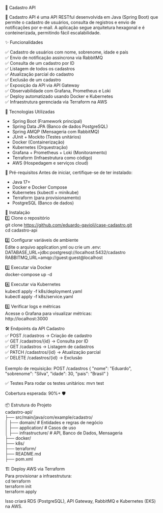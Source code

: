📌 Cadastro API

🚀 Cadastro API é uma API RESTful desenvolvida em Java (Spring Boot) que permite o cadastro de usuários, consulta de registros e envio de notificações por e-mail. A aplicação segue arquitetura hexagonal e é conteinerizada, permitindo fácil escalabilidade.

✨ Funcionalidades

✅ Cadastro de usuários com nome, sobrenome, idade e país<br>
✅ Envio de notificação assíncrona via RabbitMQ<br>
✅ Consulta de um cadastro por ID<br>
✅ Listagem de todos os cadastros<br>
✅ Atualização parcial do cadastro<br>
✅ Exclusão de um cadastro<br>
✅ Exposição da API via API Gateway<br>
✅ Observabilidade com Grafana, Prometheus e Loki<br>
✅ Deploy automatizado usando Docker e Kubernetes<br>
✅ Infraestrutura gerenciada via Terraform na AWS<br>

🚀 Tecnologias Utilizadas
- Spring Boot (Framework principal)
- Spring Data JPA (Banco de dados PostgreSQL)
- Spring AMQP (Mensageria com RabbitMQ)
- JUnit + Mockito (Testes unitários)
- Docker (Containerização)
- Kubernetes (Orquestração)
- Grafana + Prometheus + Loki (Monitoramento)
- Terraform (Infraestrutura como código)
- AWS (Hospedagem e serviços cloud)

🔧 Pré-requisitos
Antes de iniciar, certifique-se de ter instalado:
- Java 17+
- Docker e Docker Compose
- Kubernetes (kubectl + minikube)
- Terraform (para provisionamento)
- PostgreSQL (Banco de dados)

📜 Instalação<br>
1️⃣ Clone o repositório<br>
git clone https://github.com/eduardo-gavioli/case-cadastro.git<br>
cd cadastro-api


2️⃣ Configurar variáveis de ambiente<br>
Edite o arquivo application.yml ou crie um .env:<br>
DATABASE_URL=jdbc:postgresql://localhost:5432/cadastro<br>
RABBITMQ_URL=amqp://guest:guest@localhost<br>


3️⃣ Executar via Docker<br>
docker-compose up -d<br>


4️⃣ Executar via Kubernetes<br>
kubectl apply -f k8s/deployment.yaml<br>
kubectl apply -f k8s/service.yaml<br>


5️⃣ Verificar logs e métricas<br>
Acesse o Grafana para visualizar métricas:<br>
http://localhost:3000

🛠 Endpoints da API
Cadastro<br>
✅ POST /cadastros → Criação de cadastro<br>
✅ GET /cadastros/{id} → Consulta por ID<br>
✅ GET /cadastros → Listagem de cadastros<br>
✅ PATCH /cadastros/{id} → Atualização parcial<br>
✅ DELETE /cadastros/{id} → Exclusão<br><br>
Exemplo de requisição:
POST /cadastros
{
"nome": "Eduardo",
"sobrenome": "Silva",
"idade": 30,
"pais": "Brasil"
}



✅ Testes
Para rodar os testes unitários:
mvn test


Cobertura esperada: 90%+ 🛡️

📦 Estrutura do Projeto<br>
cadastro-api/<br>
├── src/main/java/com/example/cadastro/<br>
│   ├── domain/       # Entidades e regras de negócio<br>
│   ├── application/  # Casos de uso<br>
│   ├── infrastructure/  # API, Banco de Dados, Mensageria<br>
├── docker/<br>
├── k8s/<br>
├── terraform/<br>
├── README.md<br>
├── pom.xml<br>



🏗 Deploy AWS via Terraform<br>
Para provisionar a infraestrutura:<br>
cd terraform<br>
terraform init<br>
terraform apply<br>


Isso criará RDS (PostgreSQL), API Gateway, RabbitMQ e Kubernetes (EKS) na AWS.


